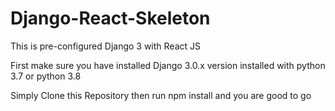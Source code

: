 # Django-React-Skeleton
This is pre-configured Django 3 with React JS

First make sure you have installed Django 3.0.x version installed with python 3.7 or python 3.8

Simply Clone this Repository then run npm install and you are good to go

